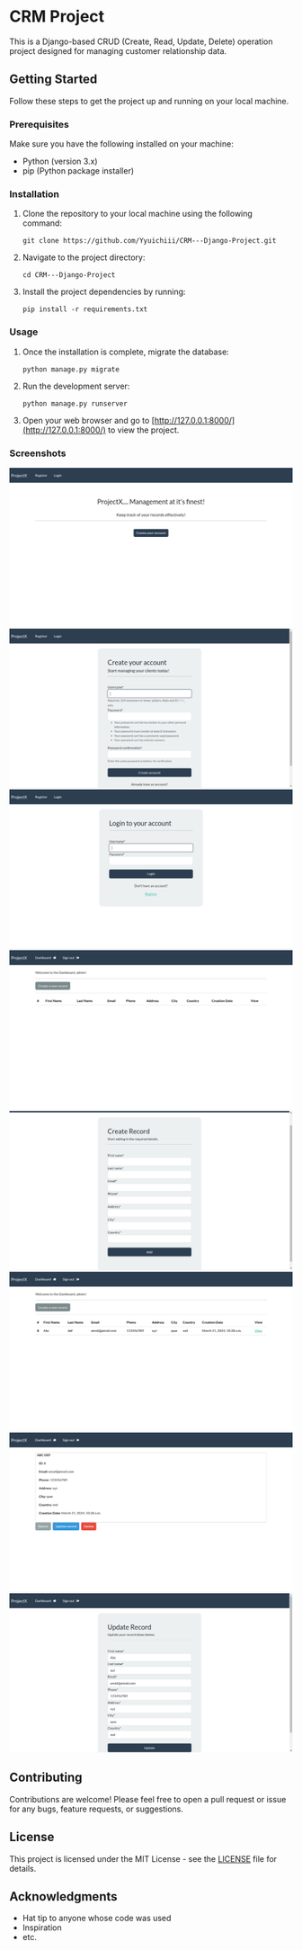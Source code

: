# CRM Project

This is a Django-based CRUD (Create, Read, Update, Delete) operation project designed for managing customer relationship data. 

## Getting Started

Follow these steps to get the project up and running on your local machine.

### Prerequisites

Make sure you have the following installed on your machine:

- Python (version 3.x)
- pip (Python package installer)

### Installation

1. Clone the repository to your local machine using the following command:

    ```
    git clone https://github.com/Yyuichiii/CRM---Django-Project.git
    ```

2. Navigate to the project directory:

    ```
    cd CRM---Django-Project
    ```

3. Install the project dependencies by running:

    ```
    pip install -r requirements.txt
    ```

### Usage

1. Once the installation is complete, migrate the database:

    ```
    python manage.py migrate
    ```

2. Run the development server:

    ```
    python manage.py runserver
    ```

3. Open your web browser and go to [http://127.0.0.1:8000/](http://127.0.0.1:8000/) to view the project.

### Screenshots

![Screenshot 1](Screenshots/Screenshot_1.png)
![Screenshot 2](Screenshots/Screenshot_2.png)
![Screenshot 3](Screenshots/Screenshot_3.png)
![Screenshot 4](Screenshots/Screenshot_4.png)
![Screenshot 5](Screenshots/Screenshot_5.png)
![Screenshot 6](Screenshots/Screenshot_6.png)
![Screenshot 7](Screenshots/Screenshot_7.png)
![Screenshot 8](Screenshots/Screenshot_8.png)


## Contributing

Contributions are welcome! Please feel free to open a pull request or issue for any bugs, feature requests, or suggestions.

## License

This project is licensed under the MIT License - see the [LICENSE](LICENSE) file for details.

## Acknowledgments

- Hat tip to anyone whose code was used
- Inspiration
- etc.
